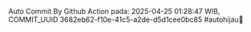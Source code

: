Auto Commit By Github Action pada: 2025-04-25 01:28:47 WIB, COMMIT_UUID 3682eb62-f10e-41c5-a2de-d5d1cee0bc85 #autohijau🗿
